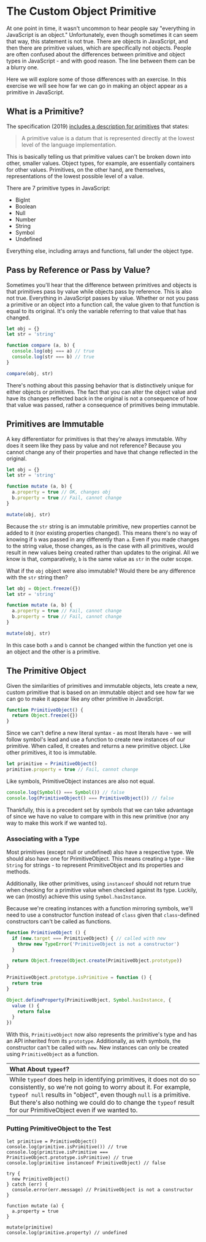 # The Custom Object Primitive

At one point in time, it wasn't uncommon to hear people say "everything in JavaScript is an object."  Unfortunately, even though sometimes it can seem that way, this statement is not true.  There are objects in JavaScript, and then there are primitive values, which are specifically not objects.  People are often confused about the differences between primitive and object types in JavaScript - and with good reason. The line between them can be a blurry one.

Here we will explore some of those differences with an exercise.  In this exercise we will see how far we can go in making an object appear as a primitive in JavaScript.

## What is a Primitive?

The specification (2019) [includes a description for primitives](http://www.ecma-international.org/ecma-262/10.0/index.html#sec-primitive-value) that states:

> A primitive value is a datum that is represented directly at the lowest level of the language implementation.

This is basically telling us that primitive values can't be broken down into other, smaller values.  Object types, for example, are essentially containers for other values.  Primitives, on the other hand, are themselves, representations of the lowest possible level of a value.

There are 7 primitive types in JavaScript:

* BigInt
* Boolean
* Null
* Number
* String
* Symbol
* Undefined

Everything else, including arrays and functions, fall under the object type.

## Pass by Reference or Pass by Value?

Sometimes you'll hear that the difference between primitives and objects is that primitives pass by value while objects pass by reference.  This is also not true.  Everything in JavaScript passes by value.  Whether or not you pass a primitive or an object into a function call, the value given to that function is equal to its original.  It's only the variable referring to that value that has changed.

```javascript
let obj = {}
let str = 'string'

function compare (a, b) {
  console.log(obj === a) // true
  console.log(str === b) // true
}

compare(obj, str)
```

There's nothing about this passing behavior that is distinctively unique for either objects or primitives.  The fact that you can alter the object value and have its changes reflected back in the original is not a consequence of how that value was passed, rather a consequence of primitives being immutable.

## Primitives are Immutable

A key differentiator for primitives is that they're always immutable.  Why does it seem like they pass by value and not reference?  Because you cannot change any of their properties and have that change reflected in the original.

```javascript
let obj = {}
let str = 'string'

function mutate (a, b) {
  a.property = true // OK, changes obj
  b.property = true // Fail, cannot change
}

mutate(obj, str)
```

Because the `str` string is an immutable primitive, new properties cannot be added to it (nor existing properties changed).  This means there's no way of knowing if `b` was passed in any differently than `a`.  Even if you made changes to the string value, those changes, as is the case with all primitives, would result in new values being created rather than updates to the original.  All we know is that, comparatively, `b` is the same value as `str` in the outer scope.

What if the `obj` object were also immutable?  Would there be any difference with the `str` string then?

```javascript
let obj = Object.freeze({})
let str = 'string'

function mutate (a, b) {
  a.property = true // Fail, cannot change
  b.property = true // Fail, cannot change
}

mutate(obj, str)
```

In this case both `a` and `b` cannot be changed within the function yet one is an object and the other is a primitive.

## The Primitive Object

Given the similarities of primitives and immutable objects, lets create a new, custom primitive that is based on an immutable object and see how far we can go to make it appear like any other primitive in JavaScript.

```javascript
function PrimitiveObject() {
  return Object.freeze({})
}
```

Since we can't define a new literal syntax - as most literals have - we will follow symbol's lead and use a function to create new instances of our primitive.  When called, it creates and returns a new primitive object. Like other primitives, it too is immutable.

```javascript
let primitive = PrimitiveObject()
primitive.property = true // Fail, cannot change
```

Like symbols, PrimitiveObject instances are also not equal.

```javascript
console.log(Symbol() === Symbol()) // false
console.log(PrimitiveObject() === PrimitiveObject()) // false
```

Thankfully, this is a precedent set by symbols that we can take advantage of since we have no value to compare with in this new primitive (nor any way to make this work if we wanted to).

### Associating with a Type

Most primitives (except null or undefined) also have a respective type.  We should also have one for PrimitiveObject.  This means creating a type - like `String` for strings - to represent PrimitiveObject and its properties and methods.  

Additionally, like other primitives, using `instanceof` should not return true when checking for a primitive value when checked against its type.  Luckily, we can (mostly) achieve this using `Symbol.hasInstance`.

Because we're creating instances with a function mirroring symbols, we'll need to use a constructor function instead of `class` given that `class`-defined constructors can't be called as functions.

```javascript
function PrimitiveObject () {
  if (new.target === PrimitiveObject) { // called with new
    throw new TypeError('PrimitiveObject is not a constructor')
  }

  return Object.freeze(Object.create(PrimitiveObject.prototype))
}

PrimitiveObject.prototype.isPrimitive = function () {
  return true
}

Object.defineProperty(PrimitiveObject, Symbol.hasInstance, {
  value () {
    return false
  }
})
```

With this, `PrimitiveObject` now also represents the primitive's type and has an API inherited from its `prototype`. Additionally, as with symbols, the constructor can't be called with `new`.  New instances can only be created using `PrimitiveObject` as a function.

| What About `typeof`? |
| :--- |
| While `typeof` does help in identifying primitives, it does not do so consistently, so we're not going to worry about it.  For example, `typeof null` results in "object", even though `null` is a primitive.  But there's also nothing we could do to change the `typeof` result for our PrimitiveObject even if we wanted to. |

### Putting PrimitiveObject to the Test

```
let primitive = PrimitiveObject()
console.log(primitive.isPrimitive()) // true
console.log(primitive.isPrimitive === PrimitiveObject.prototype.isPrimitive) // true
console.log(primitive instanceof PrimitiveObject) // false

try {
  new PrimitiveObject()
} catch (err) {
  console.error(err.message) // PrimitiveObject is not a constructor
}

function mutate (a) {
  a.property = true
}

mutate(primitive)
console.log(primitive.property) // undefined
```

